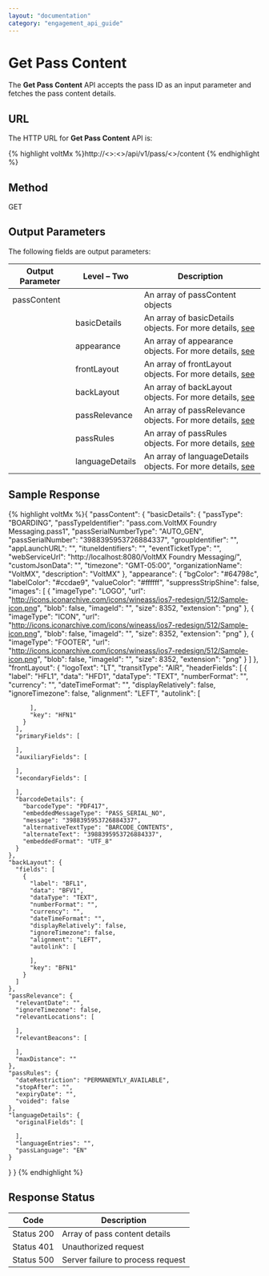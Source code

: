 ```yaml
---
layout: "documentation"
category: "engagement_api_guide"
---
```


# Get Pass Content

The **Get Pass Content** API accepts the pass ID as an input parameter and fetches the pass content details.

## URL

The HTTP URL for **Get Pass Content** API is:

{% highlight voltMx %}http://<<host>>:<<port>>/api/v1/pass/<<passid>>/content
{% endhighlight %}

## Method

GET

## Output Parameters

The following fields are output parameters:

| Output Parameter | Level – Two     | Description                                                                                                        |
| ---------------- | --------------- | ------------------------------------------------------------------------------------------------------------------ |
| passContent      |                 | An array of passContent objects                                                                                    |
|                  | basicDetails    | An array of basicDetails objects. For more details, [see](Pass_Distribution_main.html#passtemplates)               |
|                  | appearance      | An array of appearance objects. For more details, [see](Pass_Distribution_main.html#appearance_for_dist)           |
|                  | frontLayout     | An array of frontLayout objects. For more details, [see](Pass_Distribution_main.html#frontLayout_for_dist)         |
|                  | backLayout      | An array of backLayout objects. For more details, [see](Pass_Distribution_main.html#backLayout_for_dist)           |
|                  | passRelevance   | An array of passRelevance objects. For more details, [see](Pass_Distribution_main.html#passRelevance_for_dist)     |
|                  | passRules       | An array of passRules objects. For more details, [see](Pass_Distribution_main.html#passRules_for_dist)             |
|                  | languageDetails | An array of languageDetails objects. For more details, [see](Pass_Distribution_main.html#languageDetails_for_dist) |

## Sample Response

{% highlight voltMx %}{
"passContent": {
"basicDetails": {
"passType": "BOARDING",
"passTypeIdentifier": "pass.com.VoltMX Foundry Messaging.pass1",
"passSerialNumberType": "AUTO_GEN",
"passSerialNumber": "3988395953726884337",
"groupIdentifier": "",
"appLaunchURL": "",
"ituneIdentifiers": "",
"eventTicketType": "",
"webServiceUrl": "http://localhost:8080/VoltMX Foundry Messaging/",
"customJsonData": "",
"timezone": "GMT-05:00",
"organizationName": "VoltMX",
"description": "VoltMX"
},
"appearance": {
"bgColor": "#64798c",
"labelColor": "#ccdae9",
"valueColor": "#ffffff",
"suppressStripShine": false,
"images": [
{
"imageType": "LOGO",
"url": "http://icons.iconarchive.com/icons/wineass/ios7-redesign/512/Sample-icon.png",
"blob": false,
"imageId": "",
"size": 8352,
"extension": "png"
},
{
"imageType": "ICON",
"url": "http://icons.iconarchive.com/icons/wineass/ios7-redesign/512/Sample-icon.png",
"blob": false,
"imageId": "",
"size": 8352,
"extension": "png"
},
{
"imageType": "FOOTER",
"url": "http://icons.iconarchive.com/icons/wineass/ios7-redesign/512/Sample-icon.png",
"blob": false,
"imageId": "",
"size": 8352,
"extension": "png"
}
]
},
"frontLayout": {
"logoText": "LT",
"transitType": "AIR",
"headerFields": [
{
"label": "HFL1",
"data": "HFD1",
"dataType": "TEXT",
"numberFormat": "",
"currency": "",
"dateTimeFormat": "",
"displayRelatively": false,
"ignoreTimezone": false,
"alignment": "LEFT",
"autolink": [

          ],
          "key": "HFN1"
        }
      ],
      "primaryFields": [

      ],
      "auxiliaryFields": [

      ],
      "secondaryFields": [

      ],
      "barcodeDetails": {
        "barcodeType": "PDF417",
        "embeddedMessageType": "PASS_SERIAL_NO",
        "message": "3988395953726884337",
        "alternativeTextType": "BARCODE_CONTENTS",
        "alternateText": "3988395953726884337",
        "embeddedFormat": "UTF_8"
      }
    },
    "backLayout": {
      "fields": [
        {
          "label": "BFL1",
          "data": "BFV1",
          "dataType": "TEXT",
          "numberFormat": "",
          "currency": "",
          "dateTimeFormat": "",
          "displayRelatively": false,
          "ignoreTimezone": false,
          "alignment": "LEFT",
          "autolink": [

          ],
          "key": "BFN1"
        }
      ]
    },
    "passRelevance": {
      "relevantDate": "",
      "ignoreTimezone": false,
      "relevantLocations": [

      ],
      "relevantBeacons": [

      ],
      "maxDistance": ""
    },
    "passRules": {
      "dateRestriction": "PERMANENTLY_AVAILABLE",
      "stopAfter": "",
      "expiryDate": "",
      "voided": false
    },
    "languageDetails": {
      "originalFields": [

      ],
      "languageEntries": "",
      "passLanguage": "EN"
    }

}
}
{% endhighlight %}

## Response Status

| Code       | Description                       |
| ---------- | --------------------------------- |
| Status 200 | Array of pass content details     |
| Status 401 | Unauthorized request              |
| Status 500 | Server failure to process request |
